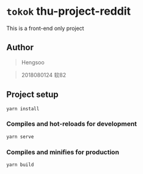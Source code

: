 # `tokok` thu-project-reddit
This is a front-end only project

## Author
> Hengsoo

> 2018080124 软82 

## Project setup
```
yarn install
```

### Compiles and hot-reloads for development
```
yarn serve
```

### Compiles and minifies for production
```
yarn build
```
